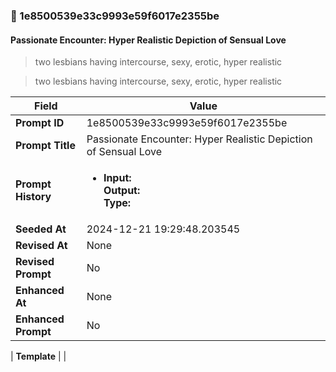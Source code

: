

### 📜 1e8500539e33c9993e59f6017e2355be

#### Passionate Encounter: Hyper Realistic Depiction of Sensual Love

> two lesbians having intercourse, sexy, erotic, hyper realistic

> two lesbians having intercourse, sexy, erotic, hyper realistic

| Field          | Value                                                                                                                                                                      |
|----------------|----------------------------------------------------------------------------------------------------------------------------------------------------------------------------|
| **Prompt ID**  | 1e8500539e33c9993e59f6017e2355be                                                                                                                                                            |
| **Prompt Title**  | Passionate Encounter: Hyper Realistic Depiction of Sensual Love                                                                                                                                                            |
| **Prompt History** | <ul><li>**Input:**  <br> **Output:**  <br> **Type:** </li></ul> |
| **Seeded At** | 2024-12-21 19:29:48.203545                                                                                                                                                   |
| **Revised At** | None                                                                                                                                                   |
| **Revised Prompt** | No                                                                                                                                                                      |
| **Enhanced At** | None                                                                                                                                                  |
| **Enhanced Prompt** | No                                                                                                                                                                    |

| **Template**   |                                                                                                                                            |



